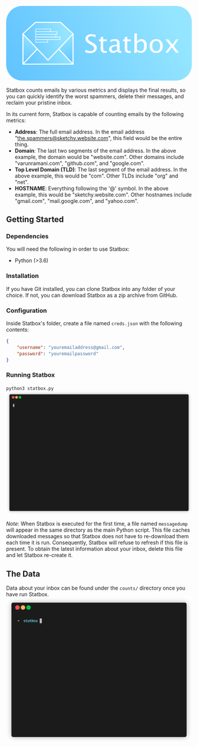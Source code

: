 ![Banner](branding/banner.png)

Statbox counts emails by various metrics and displays the final results, so you can quickly identify the worst spammers, delete their messages, and reclaim your pristine inbox.

In its current form, Statbox is capable of counting emails by the following metrics:
* **Address**: The full email address. In the email address "the.spammers@sketchy.website.com", this field would be the entire thing.
* **Domain**: The last two segments of the email address. In the above example, the domain would be "website.com". Other domains include "varunramani.com", "github.com", and "google.com".
* **Top Level Domain (TLD)**: The last segment of the email address. In the above example, this would be "com". Other TLDs include "org" and "net".
* **HOSTNAME**: Everything following the '@' symbol. In the above example, this would be "sketchy.website.com". Other hostnames include "gmail.com", "mail.google.com", and "yahoo.com".

## Getting Started
### Dependencies
You will need the following in order to use Statbox:
* Python (>3.6)
### Installation
If you have Git installed, you can clone Statbox into any folder of your choice. If not, 
you can download Statbox as a zip archive from GitHub.
### Configuration
Inside Statbox's folder, create a file named `creds.json` with the following contents:
```json
{
    "username": "youremailaddress@gmail.com",
    "password": "youremailpassword"
}
```

### Running Statbox
`python3 statbox.py`
![Running Statbox](gifs/use.gif)

*Note*:
When Statbox is executed for the first time, a file named `messagedump` will appear in the same directory as the main
Python script. This file caches downloaded messages so that Statbox does not have to re-download them each time it is 
run. Consequently, Statbox will refuse to refresh if this file is present. To obtain the latest information about 
your inbox, delete this file and let Statbox re-create it.

## The Data
Data about your inbox can be found under the `counts/` directory once you have run Statbox.
![Counts](gifs/counts.gif)
